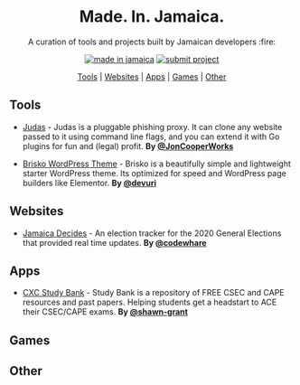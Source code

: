 <h1 align="center">
    Made. In. Jamaica.
</h1>

<p align="center">A curation of tools and projects built by Jamaican developers :fire:</p>

<div align="center">

[![made in jamaica](https://img.shields.io/badge/MADE%20IN-JAMAICA-green?style=for-the-badge)](https://github.com/jordanliu/made-in-jamaica/) [![submit project](https://img.shields.io/badge/SUBMIT-PROJECT-gold?style=for-the-badge)](https://github.com/jordanliu/made-in-jamaica/blob/main/CONTRIBUTING.md)

 </div>

<p align="center">
  <a href="#tools">Tools</a> |  <a href="#websites">Websites</a> | <a href="#apps">Apps</a> | <a href="#games">Games</a> | <a href="#other">Other</a>
</p>



## <a name="tools"> </a>Tools
- [Judas](https://github.com/JonCooperWorks/judas) - Judas is a pluggable phishing proxy. It can clone any website passed to it using command line flags, and you can extend it with Go plugins for fun and (legal) profit. **By [@JonCooperWorks](https://github.com/JonCooperWorks)**

- [Brisko WordPress Theme](https://github.com/devuri/brisko) - Brisko is a beautifully simple and lightweight starter  WordPress theme. Its optimized for speed and WordPress page builders like Elementor. **By [@devuri](https://github.com/devuri)**

## <a name="websites"> </a>Websites
- [Jamaica Decides](https://jamaicadecides.com) - An election tracker for the 2020 General Elections that provided real time updates. **By [@codewhare](https://codewhare.com)**

## <a name="apps"> </a>Apps
- [CXC Study Bank](https://play.google.com/store/apps/details?id=com.cxcstudybank.android) - Study Bank is a repository of FREE CSEC and CAPE resources and past papers. Helping students get a headstart to ACE their CSEC/CAPE exams. **By [@shawn-grant](https://github.com/shawn-grant)**

## <a name="games"> </a>Games

## <a name="other"> </a>Other
